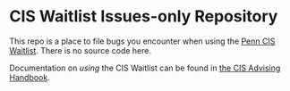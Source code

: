 # CIS Waitlist Issues-only Repository

This repo is a place to file bugs you encounter when using the [Penn CIS Waitlist](https://waitlist.cis.upenn.edu/). There is no source code here.

Documentation on *using* the CIS Waitlist can be found in [the CIS Advising Handbook](https://advising.cis.upenn.edu/waitlist).
